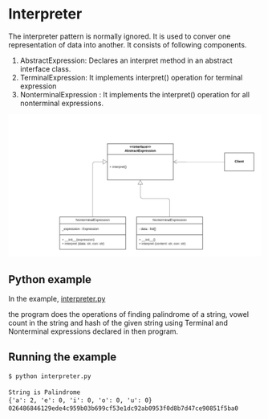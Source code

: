 # Interpreter

The interpreter pattern is normally ignored. It is used to conver one representation of data into another. It consists of following components.

1) AbstractExpression: Declares an interpret method in an abstract interface class.
2) TerminalExpression: It implements interpret() operation for terminal expression
3) NonterminalExpression : It implements the interpret() operation for all nonterminal expressions.

![UML of  interpreter](uml.png "UML class diagram of Interpreter")

## Python example

In the example, [interpreter.py](interpreter.py)

the program does the operations of finding palindrome of a string, vowel count in the string and hash of the given string using Terminal and Nonterminal expressions declared in then program.

## Running the example

```
$ python interpreter.py

String is Palindrome
{'a': 2, 'e': 0, 'i': 0, 'o': 0, 'u': 0}
026486846129ede4c959b03b699cf53e1dc92ab0953f0d8b7d47ce90851f5ba0

```

